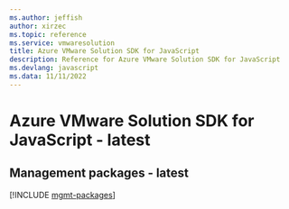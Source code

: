 ```yaml
---
ms.author: jeffish
author: xirzec
ms.topic: reference
ms.service: vmwaresolution
title: Azure VMware Solution SDK for JavaScript
description: Reference for Azure VMware Solution SDK for JavaScript
ms.devlang: javascript
ms.data: 11/11/2022
---
```

# Azure VMware Solution SDK for JavaScript - latest

## Management packages - latest
[!INCLUDE [mgmt-packages](vmware-solution-mgmt-index.md)]